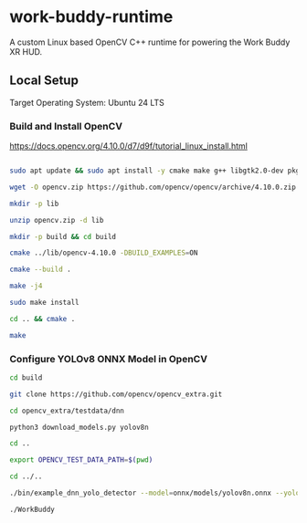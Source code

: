 # work-buddy-runtime

A custom Linux based OpenCV C++ runtime for powering the Work Buddy XR HUD.

## Local Setup

Target Operating System: Ubuntu 24 LTS

### Build and Install OpenCV

https://docs.opencv.org/4.10.0/d7/d9f/tutorial_linux_install.html

```bash

sudo apt update && sudo apt install -y cmake make g++ libgtk2.0-dev pkg-config wget unzip

wget -O opencv.zip https://github.com/opencv/opencv/archive/4.10.0.zip

mkdir -p lib

unzip opencv.zip -d lib

mkdir -p build && cd build

cmake ../lib/opencv-4.10.0 -DBUILD_EXAMPLES=ON

cmake --build .

make -j4

sudo make install

cd .. && cmake .

make

```

### Configure YOLOv8 ONNX Model in OpenCV

```bash
cd build

git clone https://github.com/opencv/opencv_extra.git

cd opencv_extra/testdata/dnn

python3 download_models.py yolov8n

cd ..

export OPENCV_TEST_DATA_PATH=$(pwd)

cd ../..

./bin/example_dnn_yolo_detector --model=onnx/models/yolov8n.onnx --yolo=yolov8 --mean=0.0 --scale=0.003921568627 --paddingmode=2 --padvalue=144.0 --thr=0.5 --nms=0.4 --rgb=0

```

`./WorkBuddy`

